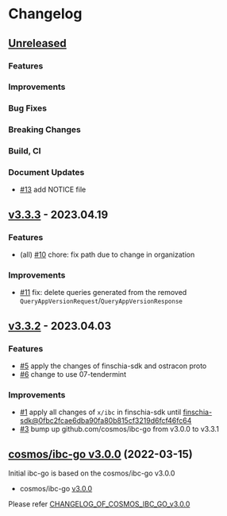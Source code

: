 # Changelog


## [Unreleased](https://github.com/Finschia/ibc-go/compare/v3.3.3...HEAD)

### Features

### Improvements

### Bug Fixes

### Breaking Changes

### Build, CI

### Document Updates
* [\#13](https://github.com/Finschia/ibc-go/pull/13) add NOTICE file


## [v3.3.3](https://github.com/Finschia/ibc-go/compare/v3.3.2...v3.3.3) - 2023.04.19

### Features
* (all) [\#10](https://github.com/Finschia/ibc-go/pull/10) chore: fix path due to change in organization

### Improvements
* [\#11](https://github.com/Finschia/ibc-go/pull/11) fix: delete queries generated from the removed `QueryAppVersionRequest`/`QueryAppVersionResponse`


## [v3.3.2](https://github.com/Finschia/ibc-go/compare/v3.3.1...v3.3.2) - 2023.04.03

### Features
* [\#5](https://github.com/Finschia/ibc-go/pull/5) apply the changes of finschia-sdk and ostracon proto
* [\#6](https://github.com/Finschia/ibc-go/pull/6) change to use 07-tendermint

### Improvements
* [\#1](https://github.com/Finschia/ibc-go/pull/1) apply all changes of `x/ibc` in finschia-sdk until [finschia-sdk@0fbc2fcae6dba90fa80b815cf3219d6fcf46fc64](https://github.com/Finschia/finschia-sdk/tree/0fbc2fcae6dba90fa80b815cf3219d6fcf46fc64)
* [\#3](https://github.com/Finschia/ibc-go/pull/3) bump up github.com/cosmos/ibc-go from v3.0.0 to v3.3.1


## [cosmos/ibc-go v3.0.0](https://github.com/cosmos/ibc-go/blob/v3.0.0/CHANGELOG.md) (2022-03-15)
Initial ibc-go is based on the cosmos/ibc-go v3.0.0

* cosmos/ibc-go [v3.0.0](https://github.com/cosmos/ibc-go/releases/tag/v3.0.0)

Please refer [CHANGELOG_OF_COSMOS_IBC_GO_v3.0.0](https://github.com/cosmos/ibc-go/blob/v3.0.0/CHANGELOG.md)